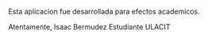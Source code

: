 Esta aplicacion fue desarrollada para efectos academicos.

Atentamente,
Isaac Bermudez
Estudiante ULACIT
